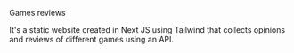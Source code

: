 Games reviews

It's a static website created in Next JS using Tailwind that collects opinions and reviews of different games using an API.
